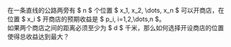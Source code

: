 在一条直线的公路两旁有 $ n $ 个位置 $ x_1, x_2, \dots, x_n $ 可以开商店，在位置 $ x_i $ 开商店的预期收益是 $ p_i, i=1,2,\dots,n $。  
如果两个商店之间的距离必须至少为 $ d $ 千米，那么如何选择开设商店的位置使得总收益达到最大？
